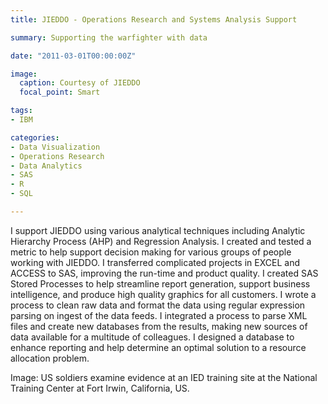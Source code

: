 ```yaml
---
title: JIEDDO - Operations Research and Systems Analysis Support

summary: Supporting the warfighter with data

date: "2011-03-01T00:00:00Z"

image:
  caption: Courtesy of JIEDDO
  focal_point: Smart

tags:
- IBM

categories: 
- Data Visualization
- Operations Research
- Data Analytics
- SAS
- R
- SQL

---
```


I support JIEDDO using various analytical techniques including Analytic Hierarchy Process (AHP) and Regression Analysis. I created and tested a metric to help support decision making for various groups of people working with JIEDDO. I transferred complicated projects in EXCEL and ACCESS to SAS, improving the run-time and product quality. I created SAS Stored Processes to help streamline report generation, support business intelligence, and produce high quality graphics for all customers. I wrote a process to clean raw data and format the data using regular expression parsing on ingest of the data feeds. I integrated a process to parse XML files and create new databases from the results, making new sources of data available for a multitude of colleagues. I designed a database to enhance reporting and help determine an optimal solution to a resource allocation problem.

Image: US soldiers examine evidence at an IED training site at the National Training Center at Fort Irwin, California, US. 